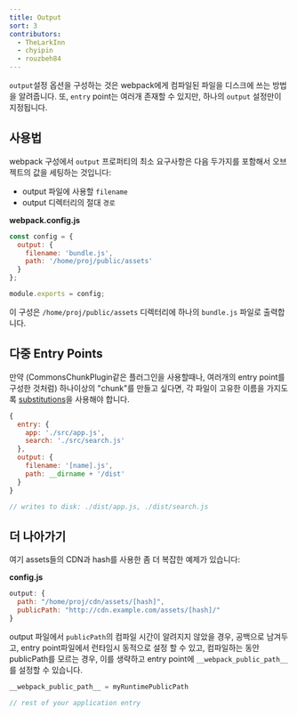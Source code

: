```yaml
---
title: Output
sort: 3
contributors:
  - TheLarkInn
  - chyipin
  - rouzbeh84
---
```


<!-- Configuring the `output` configuration options tell webpack how to write the compiled files to disk. Note that, while there can be multiple `entry` points, only one `output` configuration is specified. -->
`output`설정 옵션을 구성하는 것은 webpack에게 컴파일된 파일을 디스크에 쓰는 방법을 알려줍니다. 또, `entry` point는 여러개 존재할 수 있지만, 하나의 `output` 설정만이 지정됩니다.


## 사용법

<!-- The minimum requirements for the `output` property in your webpack config is to set its value to an object including the following two things: -->
webpack 구성에서 `output` 프로퍼티의 최소 요구사항은 다음 두가지를 포함해서 오브젝트의 값을 세팅하는 것입니다:

<!-- - A `filename` to use for the output file(s).
- An absolute `path` to your preferred output directory. -->
- output 파일에 사용할 `filename`
- output 디렉터리의 절대 `경로`

**webpack.config.js**

```javascript
const config = {
  output: {
    filename: 'bundle.js',
    path: '/home/proj/public/assets'
  }
};

module.exports = config;
```

<!-- This configuration would output a single `bundle.js` file into the `/home/proj/public/assets` directory. -->
이 구성은 `/home/proj/public/assets` 디렉터리에 하나의 `bundle.js` 파일로 출력합니다.

## 다중 Entry Points

<!-- If your configuration creates more than a single "chunk" (as with multiple entry points or when using plugins like CommonsChunkPlugin), you should use [substitutions](/configuration/output#output-filename) to ensure that each file has a unique name. -->
만약 (CommonsChunkPlugin같은 플러그인을 사용할때나, 여러개의 entry point를 구성한 것처럼) 하나이상의 "chunk"를 만들고 싶다면, 각 파일이 고유한 이름을 가지도록 [substitutions](/configuration/output#output-filename)을 사용해야 합니다.

```javascript
{
  entry: {
    app: './src/app.js',
    search: './src/search.js'
  },
  output: {
    filename: '[name].js',
    path: __dirname + '/dist'
  }
}

// writes to disk: ./dist/app.js, ./dist/search.js
```


## 더 나아가기

<!-- Here's a more complicated example of using a CDN and hashes for assets: -->
여기 assets들의 CDN과 hash를 사용한 좀 더 복잡한 예제가 있습니다:

**config.js**

```javascript
output: {
  path: "/home/proj/cdn/assets/[hash]",
  publicPath: "http://cdn.example.com/assets/[hash]/"
}
```

<!-- In cases when the eventual `publicPath` of output files isn't known at compile time, it can be left blank and set dynamically at runtime in the entry point file. If you don't know the `publicPath` while compiling, you can omit it and set `__webpack_public_path__` on your entry point. -->
output 파일에서 `publicPath`의 컴파일 시간이 알려지지 않았을 경우, 공백으로 남겨두고, entry point파일에서 런타임시 동적으로 설정 할 수 있고, 컴파일하는 동안 publicPath를 모르는 경우, 이를 생략하고 entry point에 `__webpack_public_path__`를 설정할 수 있습니다.


```javascript
__webpack_public_path__ = myRuntimePublicPath

// rest of your application entry
```
